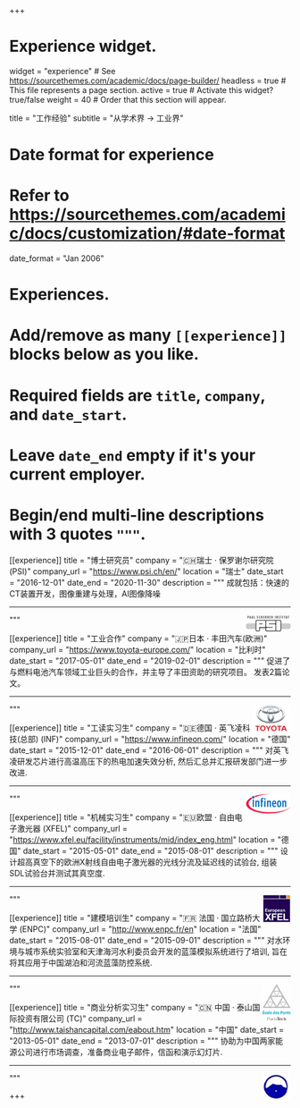 +++
# Experience widget.
widget = "experience"  # See https://sourcethemes.com/academic/docs/page-builder/
headless = true  # This file represents a page section.
active = true  # Activate this widget? true/false
weight = 40  # Order that this section will appear.

title = "工作经验"
subtitle = "从学术界 -> 工业界"

# Date format for experience
#   Refer to https://sourcethemes.com/academic/docs/customization/#date-format
date_format = "Jan 2006"

# Experiences.
#   Add/remove as many `[[experience]]` blocks below as you like.
#   Required fields are `title`, `company`, and `date_start`.
#   Leave `date_end` empty if it's your current employer.
#   Begin/end multi-line descriptions with 3 quotes `"""`.
[[experience]]
  title = "博士研究员"
  company = "🇨🇭瑞士 · 保罗谢尔研究院 (PSI)"
  company_url = "https://www.psi.ch/en/"
  location = "瑞士"
  date_start = "2016-12-01"
  date_end = "2020-11-30"
  description = """
  成就包括：快速的CT装置开发，图像重建与处理，AI图像降噪
   
   ---  
  <img src="https://github.com/XuHongCN/academia/raw/master/static/img/psi.png" style="float:right" width="80px">
  """

[[experience]]
  title = "工业合作"
  company = "🇯🇵日本 · 丰田汽车(欧洲)"
  company_url = "https://www.toyota-europe.com/"
  location = "比利时"
  date_start = "2017-05-01"
  date_end = "2019-02-01"
  description = """
  促进了与燃料电池汽车领域工业巨头的合作，并主导了丰田资助的研究项目。 发表2篇论文。

  ---  
  <img src="https://github.com/XuHongCN/academia/raw/master/static/img/toyota.png" style="float:right" width="70px">
  """

[[experience]]
  title = "工读实习生"
  company = "🇩🇪德国 · 英飞凌科技(总部) (INF)"
  company_url = "https://www.infineon.com/"
  location = "德国"
  date_start = "2015-12-01"
  date_end = "2016-06-01"
  description = """
  对英飞凌研发芯片进行高温高压下的热电加速失效分析, 然后汇总并汇报研发部门进一步改进.

  ---  
  <img src="https://github.com/XuHongCN/academia/raw/master/static/img/infineon.png" style="float:right" width="80px">
  """

[[experience]]
  title = "机械实习生"
  company = "🇪🇺欧盟 · 自由电子激光器 (XFEL)"
  company_url = "https://www.xfel.eu/facility/instruments/mid/index_eng.html"
  location = "德国"
  date_start = "2015-05-01"
  date_end = "2015-08-01"
  description = """
  设计超高真空下的欧洲X射线自由电子激光器的光线分流及延迟线的试验台, 组装SDL试验台并测试其真空度.
  
  ---  
  <img src="https://github.com/XuHongCN/academia/raw/master/static/img/xfel.png" style="float:right" width="50px">
  """
  
  [[experience]]
  title = "建模培训生"
  company = ":fr: 法国 · 国立路桥大学 (ENPC)"
  company_url = "http://www.enpc.fr/en"
  location = "法国"
  date_start = "2015-08-01"
  date_end = "2015-09-01"
  description = """
  对水环境与城市系统实验室和天津海河水利委员会开发的蓝藻模拟系统进行了培训, 旨在将其应用于中国湖泊和河流蓝藻防控系统.
  
  ---  
  <img src="https://github.com/XuHongCN/academia/raw/master/static/img/enpc.png" style="float:right" width="50px">
  """
  
  [[experience]]
  title = "商业分析实习生"
  company = ":cn: 中国 · 泰山国际投资有限公司 (TC)"
  company_url = "http://www.taishancapital.com/eabout.htm"
  location = "中国"
  date_start = "2013-05-01"
  date_end = "2013-07-01"
  description = """
  协助为中国两家能源公司进行市场调查，准备商业电子邮件，信函和演示幻灯片.
  
  ---  
  <img src="https://github.com/XuHongCN/academia/raw/master/static/img/taishan.png" style="float:right" width="50px">
  """
  
+++
